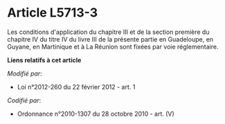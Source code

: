 # Article L5713-3

Les conditions d'application du chapitre III et de la section première du chapitre IV du titre IV du livre III de la présente
partie en Guadeloupe, en Guyane, en Martinique et à La Réunion sont fixées par voie réglementaire.

**Liens relatifs à cet article**

_Modifié par_:

  - Loi n°2012-260 du 22 février 2012 - art. 1

_Codifié par_:

  - Ordonnance n°2010-1307 du 28 octobre 2010 - art. (V)
